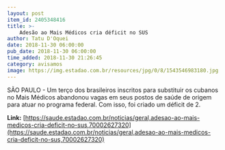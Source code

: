 ```yaml
---
layout: post
item_id: 2405348416
title: >-
    Adesão ao Mais Médicos cria déficit no SUS
author: Tatu D'Oquei
date: 2018-11-30 06:00:00
pub_date: 2018-11-30 06:00:00
time_added: 2018-11-30 21:26:45
category: avisamos
image: https://img.estadao.com.br/resources/jpg/0/8/1543546983180.jpg
---
```


SÃO PAULO - Um terço dos brasileiros inscritos para substituir os cubanos no Mais Médicos abandonou vagas em seus postos de saúde de origem para atuar no programa federal. Com isso, foi criado um déficit de 2.

**Link:** [https://saude.estadao.com.br/noticias/geral,adesao-ao-mais-medicos-cria-deficit-no-sus,70002627320](https://saude.estadao.com.br/noticias/geral,adesao-ao-mais-medicos-cria-deficit-no-sus,70002627320)

